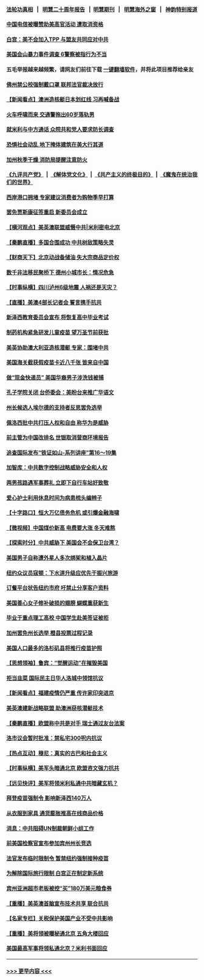 #### [法轮功真相](https://github.com/gfw-breaker/truth/blob/master/README.md?t=0) &nbsp;&nbsp;|&nbsp;&nbsp; [明慧二十周年报告](https://github.com/gfw-breaker/mh-reports/blob/master/README.md?t=0) &nbsp;&nbsp;|&nbsp;&nbsp;[明慧期刊](https://github.com/gfw-breaker/mh-qikan) &nbsp;&nbsp;|&nbsp;&nbsp; [明慧海外之窗](https://github.com/gfw-breaker/mh-news/blob/master/README.md?t=0) &nbsp;&nbsp;|&nbsp;&nbsp; [神韵特别报道](https://github.com/gfw-breaker/mh-news/blob/master/shenyun.md?t=0)
#### [中国电信被曝赞助美高官活动 遭取消资格](../pages/nsc412/n13240088.md?t=09171250) 
#### [白宫：美不会加入TPP 与盟友共同应对中共](../pages/nsc412/n13240326.md?t=09171250) 
#### [美国会山暴力事件调查 6警察被指行为不当](../pages/nsc412/n13240067.md?t=09171250) 
#### 五毛举报越来越频繁，请网友们前往下载 [一键翻墙软件](https://github.com/gfw-breaker/ssr-accounts)，并将此项目推荐给亲友
#### [佛州禁公校强制戴口罩 联邦法官裁决放行](../pages/nsc412/n13239689.md?t=09171250) 
#### [【新闻看点】澳洲造核艇日本划红线 习再喊备战](../pages/nsc412/n13239839.md?t=09171250) 
#### [火车呼啸而来 交通警拖出60岁落轨男](../pages/nsc412/n13240270.md?t=09171250) 
#### [就米利与中方通话 众院共和党人要求防长调查](../pages/nsc412/n13240052.md?t=09171250) 
#### [恐惧社会动乱 地下掩体建筑在美大行其道](../pages/nsc412/n13240250.md?t=09171250) 
#### [加州秋季干燥 消防局提醒注意防火](../pages/nsc412/n13240208.md?t=09171250) 
#### [《九评共产党》](https://github.com/begood0513/9ping.md/blob/master/README.md) &nbsp;|&nbsp; [《解体党文化》](../../../../jtdwh.md/blob/master/README.md)  &nbsp;|&nbsp; [《共产主义的终极目的》](../../../../gczydzjmd.md/blob/master/README.md) &nbsp;|&nbsp; [《魔鬼在统治我们的世界》](../../../../mgztzwmdsj.md/blob/master/README.md) 
#### [西岸港口拥堵 专家建议消费者为购物季早打算](../pages/nsc412/n13240178.md?t=09171250) 
#### [罢免贾斯康征签重启 新委员会成立](../pages/nsc412/n13240155.md?t=09171250) 
#### [【横河观点】美英澳联盟威慑中共|米利密电北京](../pages/nsc412/n13239939.md?t=09171250) 
#### [【秦鹏直播】多国合围成功 中共树敌策略失灵](../pages/nsc412/n13239913.md?t=09171250) 
#### [【财商天下】北京动战备储油 失大宗商品定价权](../pages/nsc412/n13239051.md?t=09171250) 
#### [数千非法移民聚桥下 德州小城市长：情况危急](../pages/nsc412/n13239893.md?t=09171250) 
#### [【时事纵横】四川泸州6级地震 人祸还是天灾？](../pages/nsc412/n13239895.md?t=09171250) 
#### [【直播】美澳4部长记者会 誓言携手抗共](../pages/nsc412/n13239727.md?t=09171250) 
#### [新泽西教育委员会宣布 将恢复高中毕业考试](../pages/nsc412/n13239963.md?t=09171250) 
#### [制药机构紧急研发儿童疫苗 望万圣节前获批](../pages/nsc412/n13239950.md?t=09171250) 
#### [美英协助澳大利亚造核潜艇 专家：围堵中共](../pages/nsc412/n13239524.md?t=09171250) 
#### [美国海关截获假疫苗卡近八千张 皆来自中国](../pages/nsc412/n13239814.md?t=09171250) 
#### [做“现金快递员” 美国华裔男子涉洗钱被捕](../pages/nsc412/n13237791.md?t=09171250) 
#### [孔子学院关闭 台侨委会：美盼台来推广华语文](../pages/nsc412/n13237771.md?t=09171250) 
#### [州长候选人埃尔德的支持者反思罢免选举](../pages/nsc412/n13239638.md?t=09171250) 
#### [佩洛西批中共打压人权和自由 称华为是威胁](../pages/nsc412/n13239556.md?t=09171250) 
#### [前主管为中国改排名 世银取消营商环境报告](../pages/nsc412/n13239572.md?t=09171250) 
#### [追查国际发布“铁证如山-系列讲座”第16～19集](../pages/nsc412/n13239585.md?t=09171250) 
#### [加智库：中共数字控制战略威胁安全和人权](../pages/nsc412/n13238319.md?t=09171250) 
#### [两男孩路遇军事葬礼 立即下自行车站好致敬](../pages/nsc412/n13238305.md?t=09171250) 
#### [爱心护士利用休息时间为病患梳头编辫子](../pages/nsc412/n13238249.md?t=09171250) 
#### [【十字路口】恒大万亿债务危机 或引爆金融海啸](../pages/nsc412/n13238703.md?t=09171250) 
#### [【微视频】中国煤价新高 电费要大涨 冬天难熬](../pages/nsc412/n13239022.md?t=09171250) 
#### [【探索时分】中共威胁下 美国会不会保卫台湾？](../pages/nsc412/n13236928.md?t=09171250) 
#### [美国男子自称遭外星人多次绑架和植入晶片](../pages/nsc412/n13238162.md?t=09171250) 
#### [纽约众议员寇顿：下水道升级应优先于振兴旅游](../pages/nsc412/n13237866.md?t=09171250) 
#### [订餐平台状告纽约市府  吁禁止分享客户资料](../pages/nsc412/n13237861.md?t=09171250) 
#### [美国善心女子修补破损的翅膀 蝴蝶重获新生](../pages/nsc412/n13237844.md?t=09171250) 
#### [毕业于重点理工高校 中国学生赴美签证被拒](../pages/nsc412/n13237415.md?t=09171250) 
#### [加州罢免州长选举 橙县投票过程记录](../pages/nsc412/n13237746.md?t=09171250) 
#### [美国人口最多的洛杉矶县将推行疫苗护照](../pages/nsc412/n13237704.md?t=09171250) 
#### [【思想领袖】鲁宾：“觉醒运动”在摧毁美国](../pages/nsc412/n13192525.md?t=09171250) 
#### [拒当韭菜 国际民主日华人洛城中领馆抗议](../pages/nsc412/n13237544.md?t=09171250) 
#### [【新闻看点】福建疫情仍严重 传许家印突进京](../pages/nsc412/n13237097.md?t=09171250) 
#### [美英澳建新战略联盟 助澳洲获核潜艇技术](../pages/nsc412/n13237150.md?t=09171250) 
#### [【秦鹏直播】欧盟称中共是对手 瑞士通过友台法案](../pages/nsc412/n13237127.md?t=09171250) 
#### [洛市议会暂时批准：禁私宅300呎内抗议](../pages/nsc412/n13237215.md?t=09171250) 
#### [【热点互动】穆尼：真实的古巴和社会主义](../pages/nsc412/n13235228.md?t=09171250) 
#### [【时事纵横】美军头暗通北京 欧盟咨文强力抗共](../pages/nsc412/n13237112.md?t=09171250) 
#### [【远见快评】美军将领米利私通中共暗藏玄机？](../pages/nsc412/n13237078.md?t=09171250) 
#### [拜登疫苗强制令 影响新泽西140万人](../pages/nsc412/n13237079.md?t=09171250) 
#### [从衣服到家具 通货膨胀推高在线商品价格](../pages/nsc412/n13236970.md?t=09171250) 
#### [消息：中共阻碍UN制裁朝鲜小组工作](../pages/nsc412/n13236870.md?t=09171250) 
#### [前美国检察官宣布参加宾州州长竞选](../pages/nsc412/n13236555.md?t=09171250) 
#### [法官发布临时限制令 暂禁纽约强制接种疫苗](../pages/nsc412/n13236806.md?t=09171250) 
#### [为解除国际旅行限制 白宫正在制定新系统](../pages/nsc412/n13237040.md?t=09171250) 
#### [宾州亚洲超市老板被控“买”180万美元粮食券](../pages/nsc412/n13235168.md?t=09171250) 
#### [【重播】美英澳首脑宣布技术共享 联合抗共](../pages/nsc412/n13236910.md?t=09171250) 
#### [【名家专栏】关税保护美国产业不受中共影响](../pages/nsc412/n13236146.md?t=09171250) 
#### [【重播】美将领被曝秘通北京 五角大楼回应](../pages/nsc412/n13236909.md?t=09171250) 
#### [美国最高军事将领私通北京？米利书面回应](../pages/nsc412/n13236823.md?t=09171250) 

----
#### [ >>> 更早内容 <<< ](../indexes/nsc412-earlier.md)
